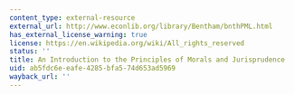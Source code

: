 ```yaml
---
content_type: external-resource
external_url: http://www.econlib.org/library/Bentham/bnthPML.html
has_external_license_warning: true
license: https://en.wikipedia.org/wiki/All_rights_reserved
status: ''
title: An Introduction to the Principles of Morals and Jurisprudence
uid: ab5fdc6e-eafe-4285-bfa5-74d653ad5969
wayback_url: ''
---
```


